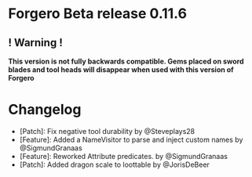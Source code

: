 # Forgero Beta release 0.11.6

## ! Warning !

**This version is not fully backwards compatible. Gems placed on sword blades and tool heads will disappear when used
with this version of Forgero**

# Changelog

* [Patch]: Fix negative tool durability by @Steveplays28
* [Feature]: Added a NameVisitor to parse and inject custom names by @SigmundGranaas
* [Feature]: Reworked Attribute predicates. by @SigmundGranaas
* [Patch]: Added dragon scale to loottable by @JorisDeBeer
